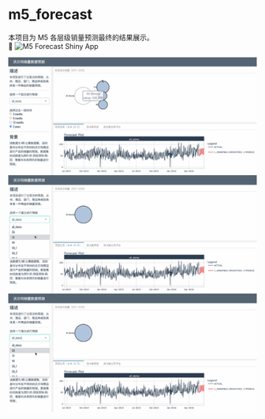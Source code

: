# m5_forecast
本项目为 M5 各层级销量预测最终的结果展示。   
🔗 ![M5 Forecast Shiny App](https://xdoea5-0-0.shinyapps.io/m5_hierarchical_forecast/)


<img align="center" alt="GIF" src="https://github.com/Jpzhaoo/m5_forecast/blob/main/preview/m5_forecast_1.gif" />
<img align="center" alt="GIF" src="https://github.com/Jpzhaoo/m5_forecast/blob/main/preview/m5_forecast_2.gif" />
<img align="center" alt="GIF" src="https://github.com/Jpzhaoo/m5_forecast/blob/main/preview/m5_forecast_3.gif" />
